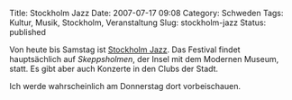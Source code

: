 Title: Stockholm Jazz
Date: 2007-07-17 09:08
Category: Schweden
Tags: Kultur, Musik, Stockholm, Veranstaltung
Slug: stockholm-jazz
Status: published

Von heute bis Samstag ist [Stockholm
Jazz](http://www.stockholmjazz.com/). Das Festival findet hauptsächlich
auf *Skeppsholmen*, der Insel mit dem Modernen Museum, statt. Es gibt
aber auch Konzerte in den Clubs der Stadt.

Ich werde wahrscheinlich am Donnerstag dort vorbeischauen.


